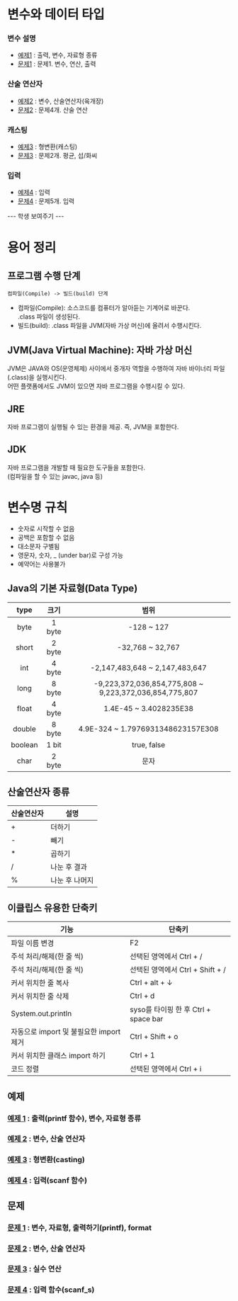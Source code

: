 # 변수와 데이터 타입
### 변수 설명
- [예제1](variable_ex/Ex01.java) : 출력, 변수, 자료형 종류
- [문제1](variable_quiz/quiz01/Quiz01.java) : 문제1. 변수, 연산, 출력

### 산술 연산자
- [예제2](variable_ex/Ex02.java) : 변수, 산술연산자(육개장)
- [문제2](variable_quiz/quiz02/Quiz02.java) : 문제4개. 산술 연산

### 캐스팅
- [예제3](variable_ex/Ex03.java) : 형변환(캐스팅)
- [문제3](variable_quiz/quiz03/Quiz03.java) : 문제2개. 평균, 섭/화씨

### 입력
- [예제4](variable_ex/Ex04.java) : 입력
- [문제4](variable_quiz/quiz04/Quiz04.java) : 문제5개. 입력



--- 학생 보여주기 --- 

# 용어 정리
## 프로그램 수행 단계 
`컴파일(Compile) -> 빌드(build) 단계`  
- 컴파일(Compile): 소스코드를 컴퓨터가 알아듣는 기계어로 바꾼다.  
   .class 파일이 생성된다.
- 빌드(build): .class 파일을 JVM(자바 가상 머신)에 올려서 수행시킨다.

## JVM(Java Virtual Machine): 자바 가상 머신
JVM은 JAVA와 OS(운영체제) 사이에서 중개자 역할을 수행하여 자바 바이너리 파일(.class)을 실행시킨다.  
어떤 플랫폼에서도 JVM이 있으면 자바 프로그램을 수행시킬 수 있다.  

## JRE
자바 프로그램이 실행될 수 있는 환경을 제공. 즉, JVM을 포함한다.

## JDK
자바 프로그램을 개발할 때 필요한 도구들을 포함한다.  
(컴파일을 할 수 있는 javac, java 등)

# 변수명 규칙
- 숫자로 시작할 수 없음
- 공백은 포함할 수 없음
- 대소문자 구별됨
- 영문자, 숫자, _ (under bar)로 구성 가능
- 예약어는 사용불가

## Java의 기본 자료형(Data Type)
  
|type|크기|범위|
|:---:|:---:|:---:|
|byte|1 byte|-128 ~ 127|
|short|2 byte|-32,768 ~ 32,767|
|int|4 byte|-2,147,483,648 ~ 2,147,483,647|
|long|8 byte|-9,223,372,036,854,775,808 ~ 9,223,372,036,854,775,807|
|float|4 byte|1.4E-45 ~ 3.4028235E38|
|double|8 byte|4.9E-324 ~ 1.7976931348623157E308|
|boolean|1 bit|true, false|
|char|2 byte|문자|

## 산술연산자 종류

|산술연산자|설명|
|------|------|
|+| 더하기|
|-| 빼기 |
|*|곱하기|
|/| 나눈 후 결과|
|%|나눈 후 나머지|
  
## 이클립스 유용한 단축키
|기능 |단축키 |
|------|------|
|파일 이름 변경 | F2 |
|주석 처리/해제(한 줄 씩) | 선택된 영역에서 Ctrl + /|
|주석 처리/해제(한 줄 씩) | 선택된 영역에서 Ctrl + Shift + /|
|커서 위치한 줄 복사| Ctrl + alt + ↓ |
|커서 위치한 줄 삭제| Ctrl + d|
|System.out.println| syso를 타이핑 한 후 Ctrl + space bar|
|자동으로 import 및 불필요한 import 제거|Ctrl + Shift + o|
|커서 위치한 클래스 import 하기|Ctrl + 1|
|코드 정렬|선택된 영역에서 Ctrl + i|

## 예제
### [예제 1](ex01/ex01.java) : 출력(printf 함수), 변수, 자료형 종류
### [예제 2](ex02/ex02.java) : 변수, 산술 연산자
### [예제 3](ex03/ex03.java) : 형변환(casting)
### [예제 4](ex04/ex04.java) : 입력(scanf 함수)

## 문제
### [문제 1](quiz01) : 변수, 자료형, 출력하기(printf), format
### [문제 2](quiz02) : 변수, 산술 연산자
### [문제 3](quiz03) : 실수 연산
### [문제 4](quiz04) : 입력 함수(scanf_s) 